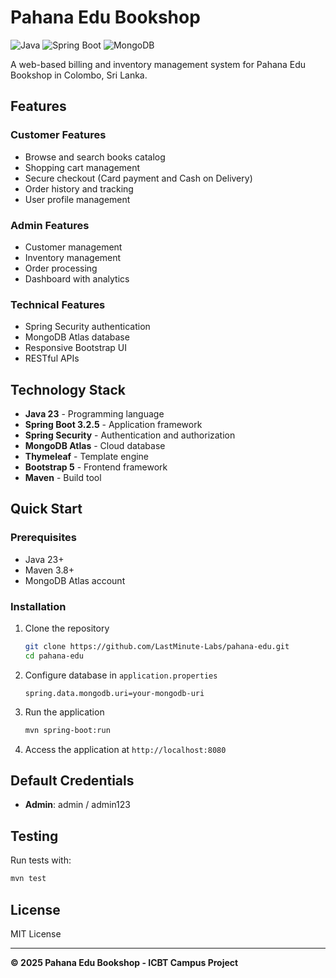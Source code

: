 # Pahana Edu Bookshop

![Java](https://img.shields.io/badge/Java-23-orange)
![Spring Boot](https://img.shields.io/badge/Spring%20Boot-3.2.5-green)
![MongoDB](https://img.shields.io/badge/MongoDB-Atlas-success)

A web-based billing and inventory management system for Pahana Edu Bookshop in Colombo, Sri Lanka.

## Features

### Customer Features
- Browse and search books catalog
- Shopping cart management
- Secure checkout (Card payment and Cash on Delivery)
- Order history and tracking
- User profile management

### Admin Features
- Customer management
- Inventory management
- Order processing
- Dashboard with analytics

### Technical Features
- Spring Security authentication
- MongoDB Atlas database
- Responsive Bootstrap UI
- RESTful APIs

## Technology Stack

- **Java 23** - Programming language
- **Spring Boot 3.2.5** - Application framework
- **Spring Security** - Authentication and authorization
- **MongoDB Atlas** - Cloud database
- **Thymeleaf** - Template engine
- **Bootstrap 5** - Frontend framework
- **Maven** - Build tool

## Quick Start

### Prerequisites
- Java 23+
- Maven 3.8+
- MongoDB Atlas account

### Installation
1. Clone the repository
   ```bash
   git clone https://github.com/LastMinute-Labs/pahana-edu.git
   cd pahana-edu
   ```

2. Configure database in `application.properties`
   ```properties
   spring.data.mongodb.uri=your-mongodb-uri
   ```

3. Run the application
   ```bash
   mvn spring-boot:run
   ```

4. Access the application at `http://localhost:8080`

## Default Credentials
- **Admin**: admin / admin123

## Testing

Run tests with:
```bash
mvn test
```

## License

MIT License

---

**© 2025 Pahana Edu Bookshop - ICBT Campus Project**